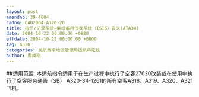 ```yaml
---
layout: post
amendno: 39-4604
cadno: CAD2004-A320-20
title: 指示/记录系统—集成备用仪表系统（ISIS）丧失(ATA34)
date: 2004-10-22 00:00:00 +0800
effdate: 2004-10-22 00:00:00 +0800
tag: A320
categories: 民航西南地区管理局适航审定处
author: 周成刚
---
```


##适用范围:
本适航指令适用于在生产过程中执行了空客27620改装或在使用中执行了空客服务通告（SB） A320-34-1261的所有空客A318、A319、A320、A321飞机。

